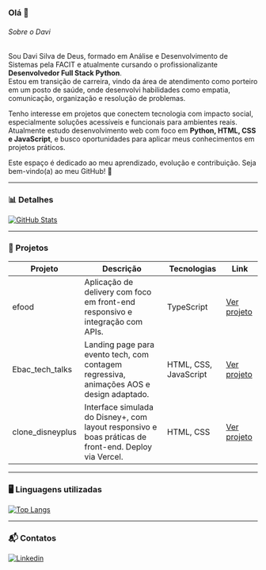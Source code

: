 ### Olá 👋

###### Sobre o Davi

Sou Davi Silva de Deus, formado em Análise e Desenvolvimento de Sistemas pela FACIT e atualmente cursando o profissionalizante **Desenvolvedor Full Stack Python**.  
Estou em transição de carreira, vindo da área de atendimento como porteiro em um posto de saúde, onde desenvolvi habilidades como empatia, comunicação, organização e resolução de problemas.

Tenho interesse em projetos que conectem tecnologia com impacto social, especialmente soluções acessíveis e funcionais para ambientes reais.  
Atualmente estudo desenvolvimento web com foco em **Python, HTML, CSS e JavaScript**, e busco oportunidades para aplicar meus conhecimentos em projetos práticos.

Este espaço é dedicado ao meu aprendizado, evolução e contribuição. Seja bem-vindo(a) ao meu GitHub! 🚀

---

### 📊 Detalhes
[![GitHub Stats](https://github-readme-stats.vercel.app/api?username=davisdeus&show_icons=true&theme=dark&cache_seconds=1800)](https://github.com/davisdeus)

---

### 📂 Projetos

| Projeto | Descrição | Tecnologias | Link |
|--------|-----------|-------------|------|
| efood | Aplicação de delivery com foco em front-end responsivo e integração com APIs. | TypeScript | [Ver projeto](https://github.com/davisdeus/efood) |
| Ebac_tech_talks | Landing page para evento tech, com contagem regressiva, animações AOS e design adaptado. | HTML, CSS, JavaScript | [Ver projeto](https://github.com/davisdeus/Ebac_tech_talks) |
| clone_disneyplus | Interface simulada do Disney+, com layout responsivo e boas práticas de front-end. Deploy via Vercel. | HTML, CSS | [Ver projeto](https://github.com/davisdeus/clone_disneyplus) |



---

### 🖥 Linguagens utilizadas
[![Top Langs](https://github-readme-stats.vercel.app/api/top-langs/?username=davisdeus&layout=compact&theme=dark&cache_seconds=1800)](https://github.com/davisdeus)

---

### 📬 Contatos
[<img src="https://img.shields.io/badge/LinkedIn-0077B5?style=for-the-badge&logo=linkedin&logoColor=white" alt="Linkedin">](https://www.linkedin.com/in/davi-de-deus-developer-full-stack//)
